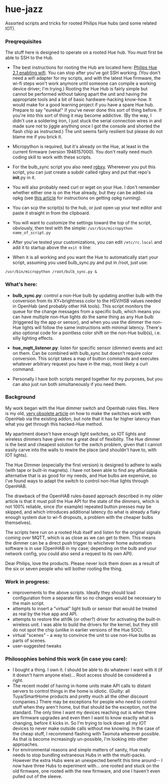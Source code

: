 # hue-jazz
Assorted scripts and tricks for rooted Philips Hue hubs (and some related IOT). 

### Preqrequisites
The stuff here is designed to operate on a rooted Hue hub. You must first
be able to SSH to the Hub. 

* The best instructions for rooting the Hub are located here: 
[Philips Hue 2.1 enabling wifi](https://blog.andreibanaru.ro/2018/03/27/philips-hue-2-1-enabling-wifi/). You can stop after you've got SSH working. (You don't need a wifi adapter for my scripts, and with the latest Hue firmware, the wi-fi steps won't work anymore until someone can compile a working device driver; I'm trying.) Rooting the Hue Hub is fairly simple but cannot be performed without taking apart the unit and having the appropriate tools and a bit of basic hardware-hacking know-how. It would make for a good learning project if you have a spare Hue hub. Prepare to say "eureka!" if you've never done this sort of thing before. If you're into this sort of thing it may become addictive. (By the way, I didn't use a soldering iron, I just stuck the serial connection wires in and made sure not to jiggle anything once I got the console and shorted the flash chip as instructed.) The unit seems fairly resilient but please do not blame me if you brick it.

* Micropython is required, but it's already on the Hue, at least in the current firmware (version 1946157000). You don't really need much coding skill to work with these scripts. 

* For the bulb_sync script you also need [rgbxy](https://github.com/benknight/hue-python-rgb-converter/). Whereever you put this script, you can just create a subdir called rgbxy and put that repo's __init__.py in it. 

* You will also probably need curl or wget on your Hue. I don't remember whether either one is on the Hue already, but they can be added via opkg (see [this article](https://medium.com/@rxseger/enabling-the-hidden-wi-fi-radio-on-the-philips-hue-bridge-2-0-42949f0154e1) for instructions on getting opkg running). 

* You can scp the script(s) to the hub, or just open up your text editor and paste it straight in from the clipboard.

* You will want to customize the settings toward the top of the script, obviously, then test with the simple: ```/usr/bin/micropython name_of_script.py```

* After you've tested your customizations, you can edit ```/etc/rc.local``` and add it to startup above the ```exit 0``` line:

* When it is all working and you want the Hue to automatically start your script, assuming you used bulb_sync.py and put in /root, just use:

```/usr/bin/micropython /root/bulb_sync.py &```

### What's here:

* **bulb_sync.py**: control a non-Hue bulb by updating another bulb with the conversion from its XY+brightness color to the HSV/HSB values needed in OpenHab (and probably other HA tools). This script monitors the queue for the change messages from a specific bulb, which means you can have multiple non-Hue lights do the same thing as any Hue bulb (triggered by the app or sensor), and when you use the dimmer the non-Hue lights will follow the same instructions with minimal latency. There's also optional code for a pointless color shift on the non-Hue bulb(s), i.e. silly lighting effects.

* **hue_mqtt_listener.py**: listen for specific sensor (dimmer) events and act on them. Can be combined with bulb_sync but doesn't require color conversion. This script takes a map of button commands and executes whatever arbitrary request you have in the map, most likely a curl command.

* Personally I have both scripts merged together for my purposes, but you can also just run both simultaneously if you need them.

### Background
My work began with the Hue dimmer switch and Openhab rules files. Here is my old, [very obsolete article](https://www.benchadwick.com/2018/12/using-a-hue-dimmer-switch-on-non-hue-devices-with-openhab2/) on how to make the switches work with OpenHab via the existing addon, but note that it has far higher latency than what you get through this hacked-Hue method.

My apartment doesn't have enough light switches, so IOT lights and wireless dimmers have given me a great deal of flexibility. The Hue dimmer is the best and cheapest solution for the switch problem, given that I cannot easily carve into the walls to rewire the place (and shouldn't have to, with IOT lights). 

The Hue Dimmer (especially the first version) is designed to adhere to walls (with tape or built-in magnets). I have not been able to find any affordable alternative that is as good for my needs, and Hue bulbs are expensive, so I've found ways to adapt the switch to control non-Hue lights through OpenHAB. 

The drawback of the OpenHAB rules-based approach described in my older article is that it must poll the Hue API for the state of the dimmers, which is not 100% reliable, since (for example) repeated button presses may be skipped, and which introduces additional latency (to what is already a flaky enough system due to wi-fi dropouts, a problem with the cheaper bulbs themselves).

The scripts here run on a rooted Hub itself and listen for the original signals coming over MQTT, which is as close as we can get to them. This means the dimmer can be a direct push trigger to whichever home automation software is in use (OpenHAB in my case; depending on the bulb and your network config, you could also send a request to its own API).

Dear Philips, love the products. Please never lock them down as a result of the six or seven people who will bother rooting the thing.
 
### Work in progress:
* improvements to the above scripts. Ideally they should load configuration from a separate file so no changes would be necessary to the main script. 
* attempts to insert a "virtual" light bulb or sensor that would be treated as real by the Hue app and API.
* attempts to restore the ath9k (or other?) driver for activating the built-in wireless unit. I was able to build the drivers for the kernel, but they still do not spot the chip (unlike in earlier versions of the Hue SOC).
* virtual "scenes" - a way to convince the unit to use non-Hue bulbs as parts of scenes.
* user-suggested tweaks

### Philosophies behind this work (in case you care):
* I bought a thing. I own it. I should be able to do whatever I want with it (if it doesn't harm anyone else)... Root access should be considered a right.
* The recent model of having in-home units make API calls to distant servers to control things in the home is idiotic. (Guilty: all Tuya/SmartHome products and pretty much all the other discount companies.) There may be exceptions for people who need to control stuff when they aren't home, but that should be the exception, not the standard. The only time I want my devices reaching out is when there are firmware upgrades and even then I want to know exactly what is changing, before it kicks in. So I'm trying to lock down all my IOT devices to never make outside calls without me knowing. In the case of the cheap stuff, I recommend flashing with Tasmota wherever possible. As that is become increasingly un-possible, I'm looking into other approaches.
* For environmental reasons and simple matters of sanity, Hue really needs to stop bundling extraneous Hubs in with the multi-packs. However the extra Hubs were an unexpected benefit this time around-- I now have three Hubs to experiment with... one rooted and stuck on the old firmware, one rooted with the new firmware, and one I haven't even pulled out of the sleeve.
